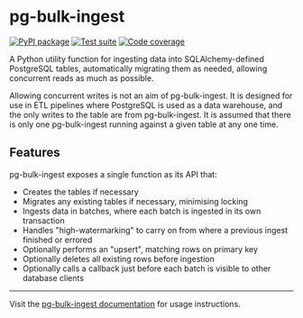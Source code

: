 # pg-bulk-ingest

[![PyPI package](https://img.shields.io/pypi/v/pg-bulk-ingest?label=PyPI%20package&color=%234c1)](https://pypi.org/project/pg-bulk-ingest/) [![Test suite](https://img.shields.io/github/actions/workflow/status/uktrade/pg-bulk-ingest/test.yml?label=Test%20suite)](https://github.com/uktrade/pg-bulk-ingest/actions/workflows/test.yml) [![Code coverage](https://img.shields.io/codecov/c/github/uktrade/pg-bulk-ingest?label=Code%20coverage)](https://app.codecov.io/gh/uktrade/pg-bulk-ingest)

A Python utility function for ingesting data into SQLAlchemy-defined PostgreSQL tables, automatically migrating them as needed, allowing concurrent reads as much as possible.

Allowing concurrent writes is not an aim of pg-bulk-ingest. It is designed for use in ETL pipelines where PostgreSQL is used as a data warehouse, and the only writes to the table are from pg-bulk-ingest. It is assumed that there is only one pg-bulk-ingest running against a given table at any one time.


## Features

pg-bulk-ingest exposes a single function as its API that:

- Creates the tables if necessary
- Migrates any existing tables if necessary, minimising locking
- Ingests data in batches, where each batch is ingested in its own transaction
- Handles "high-watermarking" to carry on from where a previous ingest finished or errored
- Optionally performs an "upsert", matching rows on primary key
- Optionally deletes all existing rows before ingestion
- Optionally calls a callback just before each batch is visible to other database clients


---

Visit the [pg-bulk-ingest documentation](https://pg-bulk-ingest.docs.trade.gov.uk/) for usage instructions.
